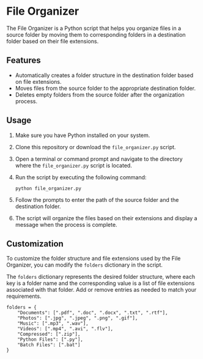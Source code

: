 # File Organizer

The File Organizer is a Python script that helps you organize files in a source folder by moving them to corresponding folders in a destination folder based on their file extensions.

## Features

- Automatically creates a folder structure in the destination folder based on file extensions.
- Moves files from the source folder to the appropriate destination folder.
- Deletes empty folders from the source folder after the organization process.

## Usage

1. Make sure you have Python installed on your system.

2. Clone this repository or download the `file_organizer.py` script.

3. Open a terminal or command prompt and navigate to the directory where the `file_organizer.py` script is located.

4. Run the script by executing the following command:

   ```shell
   python file_organizer.py

1. Follow the prompts to enter the path of the source folder and the destination folder.

2. The script will organize the files based on their extensions and display a message when the process is complete.

## Customization

To customize the folder structure and file extensions used by the File Organizer, you can modify the `folders` dictionary in the script.

The `folders` dictionary represents the desired folder structure, where each key is a folder name and the corresponding value is a list of file extensions associated with that folder. Add or remove entries as needed to match your requirements.

```
folders = {
    "Documents": [".pdf", ".doc", ".docx", ".txt", ".rtf"],
    "Photos": [".jpg", ".jpeg", ".png", ".gif"],
    "Music": [".mp3", ".wav"],
    "Videos": [".mp4", ".avi", ".flv"],
    "Compressed": [".zip"],
    "Python Files": [".py"],
    "Batch Files": [".bat"]
}
